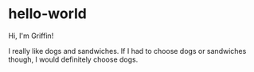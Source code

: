 # hello-world

Hi, I'm Griffin!

I really like dogs and sandwiches.
If I had to choose dogs or sandwiches though, I would definitely choose dogs.
